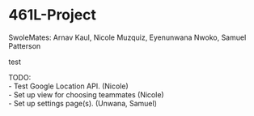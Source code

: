 # 461L-Project

SwoleMates:
Arnav Kaul,  Nicole Muzquiz, Eyenunwana Nwoko, Samuel Patterson <br />

test

TODO: <br />
        - Test Google Location API. (Nicole)<br />
        - Set up view for choosing teammates (Nicole)<br />
        - Set up settings page(s). (Unwana, Samuel)<br />
